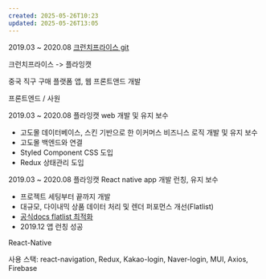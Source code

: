 ```yaml
---
created: 2025-05-26T10:23
updated: 2025-05-26T13:05
---
```


2019.03 ~ 2020.08
[크런치프라이스 git](https://github.com/jihyeonjeong11/crunchNative_detached_new)

크런치프라이스 -> 플라잉캣 

중국 직구 구매 플랫폼 앱, 웹 프론트앤드 개발

프론트엔드 / 사원

2019.03 ~ 2020.08
플라잉캣 web 개발 및 유지 보수

- 고도몰 데이터베이스, 스킨 기반으로 한 이커머스 비즈니스 로직 개발 및 유지 보수
- 고도몰 백엔드와 연결
- Styled Component CSS 도입
- Redux 상태관리 도입

2019.03 ~ 2020.08
플라잉캣 React native app 개발 런칭, 유지 보수

- 프로젝트 세팅부터 끝까지 개발
- 대규모, 다이내믹 상품 데이터 처리 및 렌더 퍼포먼스 개선(Flatlist)
- [공식docs flatlist 최적화](https://reactnative.dev/docs/optimizing-flatlist-configuration)
- 2019.12 앱 런칭 성공

React-Native

사용 스택: react-navigation, Redux, Kakao-login, Naver-login, MUI, Axios, Firebase 